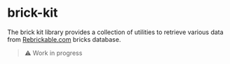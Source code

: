 # brick-kit 

The brick kit library provides a collection of utilities to retrieve various data from [Rebrickable.com](https://rebrickable.com/) bricks database.

> ⚠️ Work in progress
